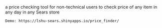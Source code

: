 a price checking tool for non-technical users to check price of any item in any day in any Sears store

    Demo: https://lshu-sears.shinyapps.io/price_finder/
